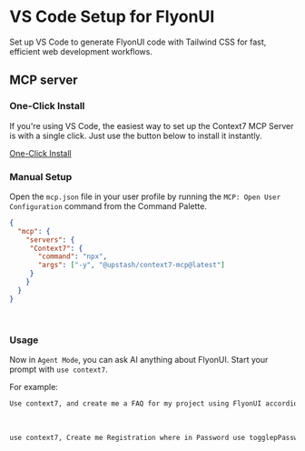 # VS Code Setup for FlyonUI

Set up VS Code to generate FlyonUI code with Tailwind CSS for fast, efficient web development workflows.

<!-- MCP server -->
## MCP server

<!-- One-Click Install -->
### One-Click Install

If you're using VS Code, the easiest way to set up the Context7 MCP Server is with a single click. Just use the button below to install it instantly.

<a href="https://insiders.vscode.dev/redirect?url=vscode%3Amcp%2Finstall%3F%7B%22name%22%3A%22context7%22%2C%22command%22%3A%22npx%22%2C%22args%22%3A%5B%22-y%22%2C%22%40upstash%2Fcontext7-mcp%40latest%22%5D%7D" class="btn btn-soft btn-primary no-underline">One-Click Install</a>

<!-- Manual Setup -->
### Manual Setup

Open the `mcp.json` file in your user profile by running the `MCP: Open User Configuration` command from the Command Palette.


```json
{
  "mcp": {
    "servers": {
     "Context7": {
       "command": "npx",
       "args": ["-y", "@upstash/context7-mcp@latest"]
     }
    }
  }
}
```

<br>

<!-- Usage -->
### Usage


Now in `Agent Mode`, you can ask AI anything about FlyonUI. Start your prompt with `use context7`.

For example:

```html
Use context7, and create me a FAQ for my project using FlyonUI accordion shadow example.
```
<br>

```html
use context7, Create me Registration where in Password use togglepPassword component from flyonui.
```
